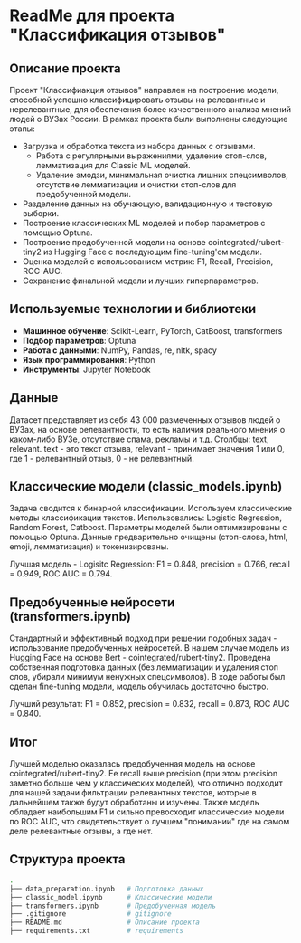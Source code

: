 # ReadMe для проекта "Классификация отзывов"

## Описание проекта
Проект "Классифиакция отзывов" направлен на построение модели, способной успешно классифицировать отзывы на релевантные и нерелевантные, для обеспечения более качественного анализа мнений людей о ВУЗах России. В рамках проекта были выполнены следующие этапы:
- Загрузка и обработка текста из набора данных с отзывами.
  - Работа с регулярными выражениями, удаление стоп-слов, лемматизация для Classic ML моделей.
  - Удаление эмодзи, минимальная очистка лишних спецсимволов, отсутствие лемматизации и очистки стоп-слов для предобученной модели.
- Разделение данных на обучающую, валидационную и тестовую выборки.
- Построение классических ML моделей и побор параметров с помощью Optuna.
- Построение предобученной модели на основе cointegrated/rubert-tiny2 из Hugging Face с последующим fine-tuning'ом модели.
- Оценка моделей с использованием метрик: F1, Recall, Precision, ROC-AUC.
- Сохранение финальной модели и лучших гиперпараметров.

## Используемые технологии и библиотеки

- **Машинное обучение**: Scikit-Learn, PyTorch, CatBoost, transformers
- **Подбор параметров**: Optuna
- **Работа с данными**: NumPy, Pandas, re, nltk, spacy
- **Язык программирования**: Python
- **Инструменты**: Jupyter Notebook

## Данные
Датасет представляет из себя 43 000 размеченных отзывов людей о ВУЗах, на основе релевантности, то есть наличия реального мнения о каком-либо ВУЗе, отсутствие спама, рекламы и т.д. Столбцы: text, relevant. text - это текст отзыва, relevant - принимает значения 1 или 0, где 1 - релевантный отзыв, 0 - не релевантный.

## Классические модели (classic_models.ipynb)
Задача сводится к бинарной классификации. Используем классические методы классификации текстов. Использовались: Logistic Regression, Random Forest, Catboost. Параметры моделей были оптимизированы с помощью Optuna. Данные предварительно очищены (стоп-слова, html, emoji, лемматизация) и токенизированы. 

Лучшая модель - Logisitc Regression: F1 = 0.848, precision = 0.766, recall = 0.949, ROC AUC = 0.794.

## Предобученные нейросети (transformers.ipynb)
Стандартный и эффективный подход при решении подобных задач - использование предобученных нейросетей. В нашем случае модель из Hugging Face на основе Bert - cointegrated/rubert-tiny2. Проведена собственная подготовка данных (без лемматизации и удаления стоп слов, убирали минимум ненужных спецсимволов). В ходе работы был сделан fine-tuning модели, модель обучилась достаточно быстро. 

Лучший результат: F1 = 0.852, precision = 0.832, recall = 0.873, ROC AUC = 0.840.

## Итог
Лучшей моделью оказалась предобученная модель на основе cointegrated/rubert-tiny2. Ее recall выше precision (при этом precision заметно больше чем у классических моделей), что отлично подходит для нашей задачи фильтрации релевантных текстов, которые в дальнейшем также будут обработаны и изучены. Также модель обладает наибольшим F1 и сильно превосходит классические модели по ROC AUC, что свидетельствует о лучшем "понимании" где на самом деле релевантные отзывы, а где нет.

## Структура проекта

```bash
.
├── data_preparation.ipynb   # Подготовка данных
├── classic_model.ipynb      # Классические модели
├── transformers.ipynb       # Предобученная модель
├── .gitignore               # gitignore
├── README.md                # Описание проекта
├── requirements.txt         # requirements
